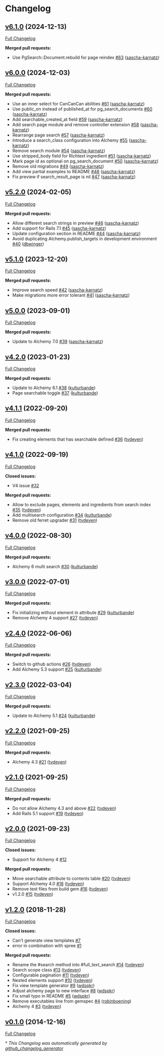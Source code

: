# Changelog

## [v6.1.0](https://github.com/AlchemyCMS/alchemy-pg_search/tree/v6.1.0) (2024-12-13)

[Full Changelog](https://github.com/AlchemyCMS/alchemy-pg_search/compare/v6.0.0...v6.1.0)

**Merged pull requests:**

- Use PgSearch::Document.rebuild for page reindex [\#63](https://github.com/AlchemyCMS/alchemy-pg_search/pull/63) ([sascha-karnatz](https://github.com/sascha-karnatz))

## [v6.0.0](https://github.com/AlchemyCMS/alchemy-pg_search/tree/v6.0.0) (2024-12-03)

[Full Changelog](https://github.com/AlchemyCMS/alchemy-pg_search/compare/v5.2.0...v6.0.0)

**Merged pull requests:**

- Use an inner select for CanCanCan abilities [\#61](https://github.com/AlchemyCMS/alchemy-pg_search/pull/61) ([sascha-karnatz](https://github.com/sascha-karnatz))
- Use public\_on instead of published\_at for pg\_search\_documents [\#60](https://github.com/AlchemyCMS/alchemy-pg_search/pull/60) ([sascha-karnatz](https://github.com/sascha-karnatz))
- Add searchable\_created\_at field [\#59](https://github.com/AlchemyCMS/alchemy-pg_search/pull/59) ([sascha-karnatz](https://github.com/sascha-karnatz))
- Add search page module and remove controller extension [\#58](https://github.com/AlchemyCMS/alchemy-pg_search/pull/58) ([sascha-karnatz](https://github.com/sascha-karnatz))
- Rearrange page search [\#57](https://github.com/AlchemyCMS/alchemy-pg_search/pull/57) ([sascha-karnatz](https://github.com/sascha-karnatz))
- Introduce a search\_class configuration into Alchemy [\#55](https://github.com/AlchemyCMS/alchemy-pg_search/pull/55) ([sascha-karnatz](https://github.com/sascha-karnatz))
- Remove search module [\#54](https://github.com/AlchemyCMS/alchemy-pg_search/pull/54) ([sascha-karnatz](https://github.com/sascha-karnatz))
- Use stripped\_body field for Richtext ingredient [\#51](https://github.com/AlchemyCMS/alchemy-pg_search/pull/51) ([sascha-karnatz](https://github.com/sascha-karnatz))
- Mark page id as optional on pg\_search\_document [\#50](https://github.com/AlchemyCMS/alchemy-pg_search/pull/50) ([sascha-karnatz](https://github.com/sascha-karnatz))
- Remove old migrations [\#49](https://github.com/AlchemyCMS/alchemy-pg_search/pull/49) ([sascha-karnatz](https://github.com/sascha-karnatz))
- Add view partial examples to README [\#48](https://github.com/AlchemyCMS/alchemy-pg_search/pull/48) ([sascha-karnatz](https://github.com/sascha-karnatz))
- Fix preview if search\_result\_page is nil [\#47](https://github.com/AlchemyCMS/alchemy-pg_search/pull/47) ([sascha-karnatz](https://github.com/sascha-karnatz))

## [v5.2.0](https://github.com/AlchemyCMS/alchemy-pg_search/tree/v5.2.0) (2024-02-05)

[Full Changelog](https://github.com/AlchemyCMS/alchemy-pg_search/compare/v5.1.0...v5.2.0)

**Merged pull requests:**

- Allow different search strings in preview [\#46](https://github.com/AlchemyCMS/alchemy-pg_search/pull/46) ([sascha-karnatz](https://github.com/sascha-karnatz))
- Add support for Rails 7.1 [\#45](https://github.com/AlchemyCMS/alchemy-pg_search/pull/45) ([sascha-karnatz](https://github.com/sascha-karnatz))
- Update configuration section in README [\#44](https://github.com/AlchemyCMS/alchemy-pg_search/pull/44) ([sascha-karnatz](https://github.com/sascha-karnatz))
- Avoid duplicating Alchemy.publish\_targets in development environment [\#40](https://github.com/AlchemyCMS/alchemy-pg_search/pull/40) ([dbwinger](https://github.com/dbwinger))

## [v5.1.0](https://github.com/AlchemyCMS/alchemy-pg_search/tree/v5.1.0) (2023-12-20)

[Full Changelog](https://github.com/AlchemyCMS/alchemy-pg_search/compare/v5.0.0...v5.1.0)

**Merged pull requests:**

- Improve search speed [\#42](https://github.com/AlchemyCMS/alchemy-pg_search/pull/42) ([sascha-karnatz](https://github.com/sascha-karnatz))
- Make migrations more error tolerant [\#41](https://github.com/AlchemyCMS/alchemy-pg_search/pull/41) ([sascha-karnatz](https://github.com/sascha-karnatz))

## [v5.0.0](https://github.com/AlchemyCMS/alchemy-pg_search/tree/v5.0.0) (2023-09-01)

[Full Changelog](https://github.com/AlchemyCMS/alchemy-pg_search/compare/v4.2.0...v5.0.0)

**Merged pull requests:**

- Update to Alchemy 7.0 [\#39](https://github.com/AlchemyCMS/alchemy-pg_search/pull/39) ([sascha-karnatz](https://github.com/sascha-karnatz))

## [v4.2.0](https://github.com/AlchemyCMS/alchemy-pg_search/tree/v4.2.0) (2023-01-23)

[Full Changelog](https://github.com/AlchemyCMS/alchemy-pg_search/compare/v4.1.1...v4.2.0)

**Merged pull requests:**

- Update to Alchemy 6.1 [\#38](https://github.com/AlchemyCMS/alchemy-pg_search/pull/38) ([kulturbande](https://github.com/kulturbande))
- Page searchable toggle [\#37](https://github.com/AlchemyCMS/alchemy-pg_search/pull/37) ([kulturbande](https://github.com/kulturbande))

## [v4.1.1](https://github.com/AlchemyCMS/alchemy-pg_search/tree/v4.1.1) (2022-09-20)

[Full Changelog](https://github.com/AlchemyCMS/alchemy-pg_search/compare/v4.1.0...v4.1.1)

**Merged pull requests:**

- Fix creating elements that has searchable defined [\#36](https://github.com/AlchemyCMS/alchemy-pg_search/pull/36) ([tvdeyen](https://github.com/tvdeyen))

## [v4.1.0](https://github.com/AlchemyCMS/alchemy-pg_search/tree/v4.1.0) (2022-09-19)

[Full Changelog](https://github.com/AlchemyCMS/alchemy-pg_search/compare/v4.0.0...v4.1.0)

**Closed issues:**

- V4 issue [\#32](https://github.com/AlchemyCMS/alchemy-pg_search/issues/32)

**Merged pull requests:**

- Allow to exclude pages, elements and ingredients from search index [\#35](https://github.com/AlchemyCMS/alchemy-pg_search/pull/35) ([tvdeyen](https://github.com/tvdeyen))
- Add multisearch configuration [\#34](https://github.com/AlchemyCMS/alchemy-pg_search/pull/34) ([kulturbande](https://github.com/kulturbande))
- Remove old ferret upgrader [\#31](https://github.com/AlchemyCMS/alchemy-pg_search/pull/31) ([tvdeyen](https://github.com/tvdeyen))

## [v4.0.0](https://github.com/AlchemyCMS/alchemy-pg_search/tree/v4.0.0) (2022-08-30)

[Full Changelog](https://github.com/AlchemyCMS/alchemy-pg_search/compare/v3.0.0...v4.0.0)

**Merged pull requests:**

- Alchemy 6 multi search [\#30](https://github.com/AlchemyCMS/alchemy-pg_search/pull/30) ([kulturbande](https://github.com/kulturbande))

## [v3.0.0](https://github.com/AlchemyCMS/alchemy-pg_search/tree/v3.0.0) (2022-07-01)

[Full Changelog](https://github.com/AlchemyCMS/alchemy-pg_search/compare/v2.4.0...v3.0.0)

**Merged pull requests:**

- Fix initializing without element in attribute [\#29](https://github.com/AlchemyCMS/alchemy-pg_search/pull/29) ([kulturbande](https://github.com/kulturbande))
- Remove Alchemy 4 support [\#27](https://github.com/AlchemyCMS/alchemy-pg_search/pull/27) ([tvdeyen](https://github.com/tvdeyen))

## [v2.4.0](https://github.com/AlchemyCMS/alchemy-pg_search/tree/v2.4.0) (2022-06-06)

[Full Changelog](https://github.com/AlchemyCMS/alchemy-pg_search/compare/v2.3.0...v2.4.0)

**Merged pull requests:**

- Switch to github actions [\#26](https://github.com/AlchemyCMS/alchemy-pg_search/pull/26) ([tvdeyen](https://github.com/tvdeyen))
- Add Alchemy 5.3 support [\#25](https://github.com/AlchemyCMS/alchemy-pg_search/pull/25) ([kulturbande](https://github.com/kulturbande))

## [v2.3.0](https://github.com/AlchemyCMS/alchemy-pg_search/tree/v2.3.0) (2022-03-04)

[Full Changelog](https://github.com/AlchemyCMS/alchemy-pg_search/compare/v2.2.0...v2.3.0)

**Merged pull requests:**

- Update to Alchemy 5.1 [\#24](https://github.com/AlchemyCMS/alchemy-pg_search/pull/24) ([kulturbande](https://github.com/kulturbande))

## [v2.2.0](https://github.com/AlchemyCMS/alchemy-pg_search/tree/v2.2.0) (2021-09-25)

[Full Changelog](https://github.com/AlchemyCMS/alchemy-pg_search/compare/v2.1.0...v2.2.0)

**Merged pull requests:**

- Alchemy 4.3 [\#21](https://github.com/AlchemyCMS/alchemy-pg_search/pull/21) ([tvdeyen](https://github.com/tvdeyen))

## [v2.1.0](https://github.com/AlchemyCMS/alchemy-pg_search/tree/v2.1.0) (2021-09-25)

[Full Changelog](https://github.com/AlchemyCMS/alchemy-pg_search/compare/v2.0.0...v2.1.0)

**Merged pull requests:**

- Do not allow Alchemy 4.3 and above [\#22](https://github.com/AlchemyCMS/alchemy-pg_search/pull/22) ([tvdeyen](https://github.com/tvdeyen))
- Add Rails 5.1 support [\#19](https://github.com/AlchemyCMS/alchemy-pg_search/pull/19) ([tvdeyen](https://github.com/tvdeyen))

## [v2.0.0](https://github.com/AlchemyCMS/alchemy-pg_search/tree/v2.0.0) (2021-09-23)

[Full Changelog](https://github.com/AlchemyCMS/alchemy-pg_search/compare/v1.2.0...v2.0.0)

**Closed issues:**

- Support for Alchemy 4 [\#12](https://github.com/AlchemyCMS/alchemy-pg_search/issues/12)

**Merged pull requests:**

- Move searchable attribute to contents table [\#20](https://github.com/AlchemyCMS/alchemy-pg_search/pull/20) ([tvdeyen](https://github.com/tvdeyen))
- Support Alchemy 4.0 [\#18](https://github.com/AlchemyCMS/alchemy-pg_search/pull/18) ([tvdeyen](https://github.com/tvdeyen))
- Remove test files from build gem [\#16](https://github.com/AlchemyCMS/alchemy-pg_search/pull/16) ([tvdeyen](https://github.com/tvdeyen))
- v1.2.0 [\#15](https://github.com/AlchemyCMS/alchemy-pg_search/pull/15) ([tvdeyen](https://github.com/tvdeyen))

## [v1.2.0](https://github.com/AlchemyCMS/alchemy-pg_search/tree/v1.2.0) (2018-11-28)

[Full Changelog](https://github.com/AlchemyCMS/alchemy-pg_search/compare/v0.1.0...v1.2.0)

**Closed issues:**

- Can't generate view templates [\#7](https://github.com/AlchemyCMS/alchemy-pg_search/issues/7)
- error in combination with spree [\#1](https://github.com/AlchemyCMS/alchemy-pg_search/issues/1)

**Merged pull requests:**

- Rename the \#search method into \#full\_text\_search [\#14](https://github.com/AlchemyCMS/alchemy-pg_search/pull/14) ([tvdeyen](https://github.com/tvdeyen))
- Search scope class [\#13](https://github.com/AlchemyCMS/alchemy-pg_search/pull/13) ([tvdeyen](https://github.com/tvdeyen))
- Configurable pagination [\#11](https://github.com/AlchemyCMS/alchemy-pg_search/pull/11) ([tvdeyen](https://github.com/tvdeyen))
- Nested elements support [\#10](https://github.com/AlchemyCMS/alchemy-pg_search/pull/10) ([tvdeyen](https://github.com/tvdeyen))
- Fix view template generator [\#9](https://github.com/AlchemyCMS/alchemy-pg_search/pull/9) ([wdspkr](https://github.com/wdspkr))
- Adjust alchemy page to new interface [\#8](https://github.com/AlchemyCMS/alchemy-pg_search/pull/8) ([wdspkr](https://github.com/wdspkr))
- Fix small typo in README [\#5](https://github.com/AlchemyCMS/alchemy-pg_search/pull/5) ([wdspkr](https://github.com/wdspkr))
- Remove executables line from gemspec [\#4](https://github.com/AlchemyCMS/alchemy-pg_search/pull/4) ([robinboening](https://github.com/robinboening))
- Alchemy 4 [\#3](https://github.com/AlchemyCMS/alchemy-pg_search/pull/3) ([tvdeyen](https://github.com/tvdeyen))

## [v0.1.0](https://github.com/AlchemyCMS/alchemy-pg_search/tree/v0.1.0) (2014-12-16)

[Full Changelog](https://github.com/AlchemyCMS/alchemy-pg_search/compare/ec23bf1d33f27d7ada9a2dd49922e4ae7740350d...v0.1.0)



\* *This Changelog was automatically generated by [github_changelog_generator](https://github.com/github-changelog-generator/github-changelog-generator)*

